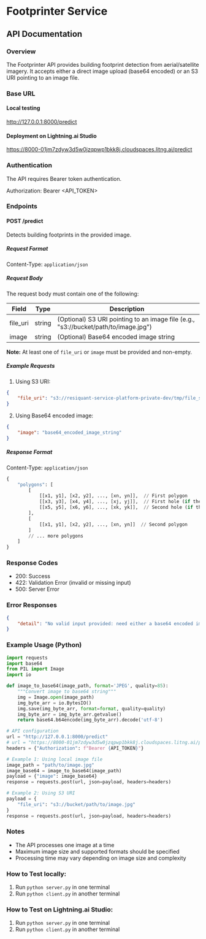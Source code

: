 # Footprinter Service

## API Documentation

### Overview
The Footprinter API provides building footprint detection from aerial/satellite imagery. It accepts either a direct image upload (base64 encoded) or an S3 URI pointing to an image file.

### Base URL

#### Local testing
http://127.0.0.1:8000/predict

#### Deployment on Lightning.ai Studio
https://8000-01jm7zdyw3d5w0jzqpwp1bkk8j.cloudspaces.litng.ai/predict

### Authentication
The API requires Bearer token authentication.

Authorization: Bearer <API_TOKEN>

### Endpoints

#### POST /predict
Detects building footprints in the provided image.

##### Request Format
Content-Type: `application/json`

##### Request Body
The request body must contain one of the following:

| Field | Type | Description |
|-------|------|-------------|
| file_uri | string | (Optional) S3 URI pointing to an image file (e.g., "s3://bucket/path/to/image.jpg") |
| image | string | (Optional) Base64 encoded image string |

**Note:** At least one of `file_uri` or `image` must be provided and non-empty.

##### Example Requests

1. Using S3 URI:

```json
{
    "file_uri": "s3://resiquant-service-platform-private-dev/tmp/file_store_sample/1_front_st_san_francisco_ca_94111/"
}
```

2. Using Base64 encoded image:

```json
{
    "image": "base64_encoded_image_string"
}
```

##### Response Format
Content-Type: `application/json`

```python
{
    "polygons": [
        [
            [[x1, y1], [x2, y2], ..., [xn, yn]],  // First polygon
            [[x3, y3], [x4, y4], ..., [xj, yj]],  // First hole (if there are holes in the polygon)
            [[x5, y5], [x6, y6], ..., [xk, yk]],  // Second hole (if there are holes in the polygon)
        ],
        [
            [[x1, y1], [x2, y2], ..., [xn, yn]]  // Second polygon
        ]
        // ... more polygons
    ]
}
```


### Response Codes
* 200: Success
* 422: Validation Error (invalid or missing input)
* 500: Server Error

### Error Responses

```json
{
    "detail": "No valid input provided: need either a base64 encoded image or a non-empty S3 file URI"
}
```

### Example Usage (Python)

```python
import requests
import base64
from PIL import Image
import io

def image_to_base64(image_path, format='JPEG', quality=85):
    """Convert image to base64 string"""
    img = Image.open(image_path)
    img_byte_arr = io.BytesIO()
    img.save(img_byte_arr, format=format, quality=quality)
    img_byte_arr = img_byte_arr.getvalue()
    return base64.b64encode(img_byte_arr).decode('utf-8')

# API configuration
url = "http://127.0.0.1:8000/predict"
# url = "https://8000-01jm7zdyw3d5w0jzqpwp1bkk8j.cloudspaces.litng.ai/predict"
headers = {"Authorization": f"Bearer {API_TOKEN}"}

# Example 1: Using local image file
image_path = "path/to/image.jpg"
image_base64 = image_to_base64(image_path)
payload = {"image": image_base64}
response = requests.post(url, json=payload, headers=headers)

# Example 2: Using S3 URI
payload = {
    "file_uri": "s3://bucket/path/to/image.jpg"
}
response = requests.post(url, json=payload, headers=headers)
```

### Notes
* The API processes one image at a time
* Maximum image size and supported formats should be specified
* Processing time may vary depending on image size and complexity


### How to Test locally:
1. Run `python server.py` in one terminal
2. Run `python client.py` in another terminal

### How to Test on Lightning.ai Studio:
1. Run `python server.py` in one terminal
2. Run `python client.py` in another terminal

